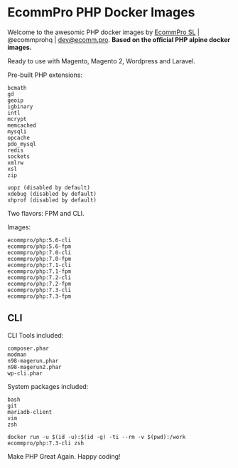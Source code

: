 # EcommPro PHP Docker Images

Welcome to the awesomic PHP docker images by [EcommPro SL](https://ecomm.pro/) | @ecommprohq | <dev@ecomm.pro>. **Based on the official PHP alpine docker images.**

Ready to use with Magento, Magento 2, Wordpress and Laravel.

Pre-built PHP extensions:
    
    bcmath
    gd
    geoip
    igbinary
    intl
    mcrypt
    memcached
    mysqli
    opcache
    pdo_mysql
    redis
    sockets
    xmlrw
    xsl
    zip

    uopz (disabled by default)
    xdebug (disabled by default)
    xhprof (disabled by default)


Two flavors: FPM and CLI.

Images:

    ecommpro/php:5.6-cli
    ecommpro/php:5.6-fpm
    ecommpro/php:7.0-cli
    ecommpro/php:7.0-fpm
    ecommpro/php:7.1-cli
    ecommpro/php:7.1-fpm
    ecommpro/php:7.2-cli
    ecommpro/php:7.2-fpm
    ecommpro/php:7.3-cli
    ecommpro/php:7.3-fpm

## CLI

CLI Tools included:

    composer.phar
    modman
    n98-magerun.phar
    n98-magerun2.phar
    wp-cli.phar

System packages included:
    
    bash
    git
    mariadb-client
    vim
    zsh

```
docker run -u $(id -u):$(id -g) -ti --rm -v $(pwd):/work ecommpro/php:7.3-cli zsh
```

Make PHP Great Again. Happy coding!